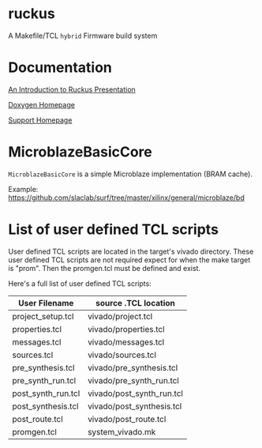 # ruckus
A Makefile/TCL `hybrid` Firmware build system

# Documentation

[An Introduction to Ruckus Presentation](https://docs.google.com/presentation/d/1kvzXiByE8WISo40Xd573DdR7dQU4BpDQGwEgNyeJjTI/edit?usp=sharing)

[Doxygen Homepage](https://slaclab.github.io/ruckus/html/index.html)

[Support Homepage](https://confluence.slac.stanford.edu/display/ppareg/Build+System%3A+Vivado+Support)

# MicroblazeBasicCore

`MicroblazeBasicCore` is a simple Microblaze implementation (BRAM cache).  

Example: https://github.com/slaclab/surf/tree/master/xilinx/general/microblaze/bd

# List of user defined TCL scripts

User defined TCL scripts are located in the target's vivado directory.
These user defined TCL scripts are not required expect for when the make target is "prom". 
Then the promgen.tcl must be defined and exist. 

Here's a full list of user defined TCL scripts:

| User Filename      | source .TCL location           | 
| ------------------ | ------------------------------ | 
| project_setup.tcl  | vivado/project.tcl             | 
| properties.tcl     | vivado/properties.tcl          | 
| messages.tcl       | vivado/messages.tcl            | 
| sources.tcl        | vivado/sources.tcl             | 
| pre_synthesis.tcl  | vivado/pre_synthesis.tcl       | 
| pre_synth_run.tcl  | vivado/pre_synth_run.tcl       | 
| post_synth_run.tcl | vivado/post_synth_run.tcl      | 
| post_synthesis.tcl | vivado/post_synthesis.tcl      | 
| post_route.tcl     | vivado/post_route.tcl          | 
| promgen.tcl        | system_vivado.mk               | 
